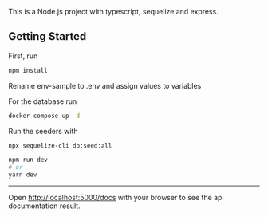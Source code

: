 This is a Node.js project with typescript, sequelize and express.

## Getting Started

First, run

```bash
npm install
```

Rename env-sample to .env and assign values to variables


For the database run

```bash
docker-compose up -d
```

Run the seeders with

```bash
npx sequelize-cli db:seed:all
```

```bash
npm run dev
# or
yarn dev
```
****
Open [http://localhost:5000/docs](http://localhost:5000/docs) with your browser to see the api documentation result.
